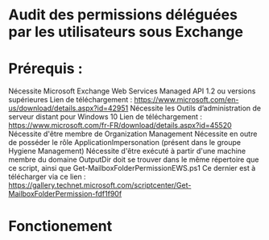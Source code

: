 # Audit des permissions déléguées par les utilisateurs sous Exchange

# Prérequis :

Nécessite Microsoft Exchange Web Services Managed API 1.2 ou versions supérieures
Lien de téléchargement : https://www.microsoft.com/en-us/download/details.aspx?id=42951
Nécessite les Outils d’administration de serveur distant pour Windows 10
Lien de téléchargement : https://www.microsoft.com/fr-FR/download/details.aspx?id=45520
Nécessite d'être membre de Organization Management
Nécessite en outre de posséder le rôle ApplicationImpersonation (présent dans le groupe Hygiene Management)
Nécessite d'être exécuté à partir d'une machine membre du domaine
OutputDir doit se trouver dans le même répertoire que ce script, ainsi que Get-MailboxFolderPermissionEWS.ps1
Ce dernier est à télécharger via ce lien : https://gallery.technet.microsoft.com/scriptcenter/Get-MailboxFolderPermission-fdf1f90f

# Fonctionement
